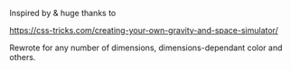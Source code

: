 Inspired by & huge thanks to

https://css-tricks.com/creating-your-own-gravity-and-space-simulator/

Rewrote for any number of dimensions, dimensions-dependant color and others.